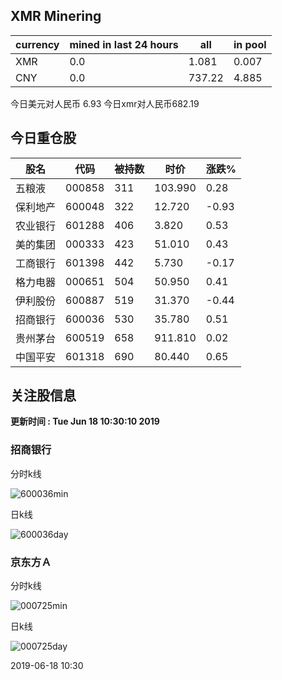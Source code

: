 ## XMR Minering

|currency|mined in last 24 hours|all|in pool|
|---|---|---|---|
|XMR|0.0|1.081|0.007|
|CNY|0.0|737.22|4.885|

今日美元对人民币 6.93	今日xmr对人民币682.19


## 今日重仓股 

|股名|代码|被持数|时价|涨跌%|
|---|---|---|---|---|
|五粮液|000858|311|103.990|0.28|
|保利地产|600048|322|12.720|-0.93|
|农业银行|601288|406|3.820|0.53|
|美的集团|000333|423|51.010|0.43|
|工商银行|601398|442|5.730|-0.17|
|格力电器|000651|504|50.950|0.41|
|伊利股份|600887|519|31.370|-0.44|
|招商银行|600036|530|35.780|0.51|
|贵州茅台|600519|658|911.810|0.02|
|中国平安|601318|690|80.440|0.65|

## 关注股信息
**更新时间 : Tue Jun 18 10:30:10 2019**
### 招商银行 
分时k线

![600036min](http://image.sinajs.cn/newchart/min/n/sh600036.gif)

日k线

![600036day](http://image.sinajs.cn/newchart/daily/n/sh600036.gif)

### 京东方Ａ 
分时k线

![000725min](http://image.sinajs.cn/newchart/min/n/sz000725.gif)

日k线

![000725day](http://image.sinajs.cn/newchart/daily/n/sz000725.gif)

2019-06-18 10:30